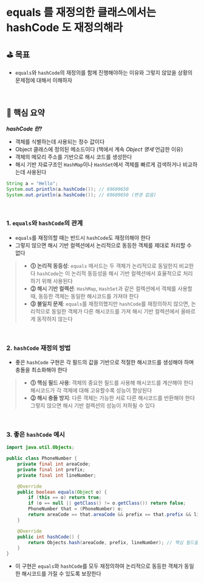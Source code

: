# equals 를 재정의한 클래스에서는 hashCode 도 재정의해라

## ⛳️ 목표

- `equals`와 `hashCode`의 재정의를 함께 진행해야하는 이유와 그렇지 않았을 상황의 문제점에 대해서 이해하자

<br>

## 📄 핵심 요약

***hashCode 란?***

- 객체를 식별하는데 사용되는 정수 값이다
- Object 클래스에 정의된 메소드이다 (책에서 계속 _Object 명세_ 언급한 이유)
- 객체의 메모리 주소를 기반으로 해시 코드를 생성한다
- 해시 기반 자료구조인 `HashMap`이나 `HashSet`에서 객체를 빠르게 검색하거나 비교하는데 사용된다

```java
String a = "Hello";
System.out.println(a.hashCode()); // 69609650
System.out.println(a.hashCode()); // 69609650 (변경 없음)
```
<br>

### 1. `equals`와 `hashCode`의 관계

- `equals`를 재정의할 때는 반드시 `hashCode`도 재정의해야 한다 
- 그렇지 않으면 해시 기반 컬렉션에서 논리적으로 동등한 객체를 제대로 처리할 수 없다

> - **⓵ 논리적 동등성**: `equals` 메서드는 두 객체가 논리적으로 동일한지 비교한다 `hashCode`는 이 논리적 동등성을 해시 기반 컬렉션에서 효율적으로 처리하기 위해 사용된다
> - **⓶ 해시 기반 컬렉션**: `HashMap`, `HashSet`과 같은 컬렉션에서 객체를 사용할 때, 동등한 객체는 동일한 해시코드를 가져야 한다
> - **⓷ 불일치 문제**: `equals`를 재정의했지만 `hashCode`를 재정의하지 않으면, 논리적으로 동일한 객체가 다른 해시코드를 가져 해시 기반 컬렉션에서 올바르게 동작하지 않는다

<br>

### 2. `hashCode` 재정의 방법

- 좋은 `hashCode` 구현은 각 필드의 값을 기반으로 적절한 해시코드를 생성해야 하며 충돌을 최소화해야 한다

> - **⓵ 핵심 필드 사용**: 객체의 중요한 필드를 사용해 해시코드를 계산해야 한다 해시코드가 각 객체에 대해 고유할수록 성능이 향상된다
> - **⓶ 해시 충돌 방지**: 다른 객체는 가능한 서로 다른 해시코드를 반환해야 한다 그렇지 않으면 해시 기반 컬렉션의 성능이 저하될 수 있다

<br>

### 3. 좋은 `hashCode` 예시

```java
import java.util.Objects;

public class PhoneNumber {
    private final int areaCode;
    private final int prefix;
    private final int lineNumber;

    @Override
    public boolean equals(Object o) {
        if (this == o) return true;
        if (o == null || getClass() != o.getClass()) return false;
        PhoneNumber that = (PhoneNumber) o;
        return areaCode == that.areaCode && prefix == that.prefix && lineNumber == that.lineNumber;
    }

    @Override
    public int hashCode() {
        return Objects.hash(areaCode, prefix, lineNumber); // 핵심 필드를 이용해 해시코드 생성
    }
}
```

- 이 구현은 `equals`와 `hashCode`를 모두 재정의하여 논리적으로 동등한 객체가 동일한 해시코드를 가질 수 있도록 보장한다